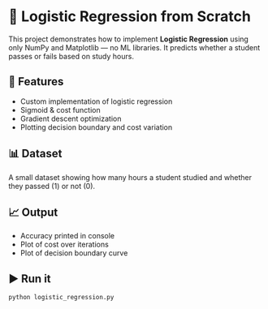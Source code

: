 # 🧠 Logistic Regression from Scratch

This project demonstrates how to implement **Logistic Regression** using only NumPy and Matplotlib — no ML libraries. It predicts whether a student passes or fails based on study hours.

## 🔧 Features
- Custom implementation of logistic regression
- Sigmoid & cost function
- Gradient descent optimization
- Plotting decision boundary and cost variation

## 📊 Dataset
A small dataset showing how many hours a student studied and whether they passed (1) or not (0).

## 📈 Output
- Accuracy printed in console
- Plot of cost over iterations
- Plot of decision boundary curve

## ▶️ Run it
```bash
python logistic_regression.py
